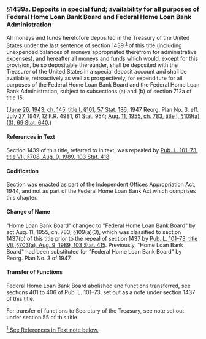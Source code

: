 ### §1439a. Deposits in special fund; availability for all purposes of Federal Home Loan Bank Board and Federal Home Loan Bank Administration ###

All moneys and funds heretofore deposited in the Treasury of the United States under the last sentence of section 1439 <sup><a href="#1439a_1_target" name="1439a_1">1</a></sup> of this title (including unexpended balances of moneys appropriated therefrom for administrative expenses), and hereafter all moneys and funds which would, except for this provision, be so depositable thereunder, shall be deposited with the Treasurer of the United States in a special deposit account and shall be available, retroactively as well as prospectively, for expenditure for all purposes of the Federal Home Loan Bank Board and the Federal Home Loan Bank Administration, subject to subsections (a) and (b) of section 712a of title 15.

([June 26, 1943, ch. 145, title I, §101, 57 Stat. 186](/statviewer.htm?volume=57&page=186); 1947 Reorg. Plan No. 3, eff. July 27, 1947, 12 F.R. 4981, 61 Stat. 954; [Aug. 11, 1955, ch. 783, title I, §109(a)(3), 69 Stat. 640](/statviewer.htm?volume=69&page=640).)

#### References in Text ####

Section 1439 of this title, referred to in text, was repealed by [Pub. L. 101–73, title VII, §708, Aug. 9, 1989, 103 Stat. 418](/statviewer.htm?volume=103&page=418).

#### Codification ####

Section was enacted as part of the Independent Offices Appropriation Act, 1944, and not as part of the Federal Home Loan Bank Act which comprises this chapter.

#### Change of Name ####

"Home Loan Bank Board" changed to "Federal Home Loan Bank Board" by act Aug. 11, 1955, ch. 783, §109(a)(3), which was classified to section 1437(b) of this title prior to the repeal of section 1437 by [Pub. L. 101–73, title VII, §703(a), Aug. 9, 1989, 103 Stat. 415](/statviewer.htm?volume=103&page=415). Previously, "Home Loan Bank Board" had been substituted for "Federal Home Loan Bank Board" by Reorg. Plan No. 3 of 1947.

#### Transfer of Functions ####

Federal Home Loan Bank Board abolished and functions transferred, see sections 401 to 406 of Pub. L. 101–73, set out as a note under section 1437 of this title.

For transfer of functions to Secretary of the Treasury, see note set out under section 55 of this title.

[<sup>1</sup> See References in Text note below.](#1439a_1)